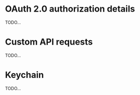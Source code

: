 OAuth 2.0 authorization details
==========
TODO...

Custom API requests
==========
TODO...

Keychain
==========
TODO...
